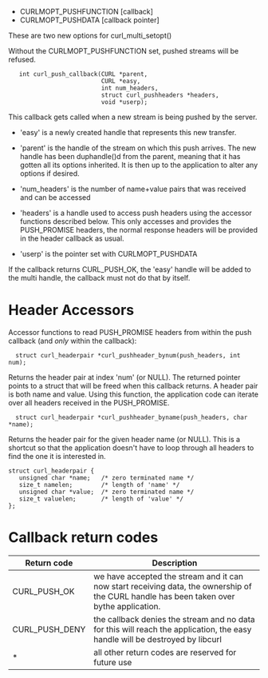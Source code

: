 
- CURLMOPT_PUSHFUNCTION  [callback]
- CURLMOPT_PUSHDATA      [callback pointer]

These are two new options for curl_multi_setopt()

Without the CURLMOPT_PUSHFUNCTION set, pushed streams will be refused.

~~~
   int curl_push_callback(CURL *parent,
                          CURL *easy,
                          int num_headers,
                          struct curl_pushheaders *headers,
                          void *userp);
~~~

This callback gets called when a new stream is being pushed by the server.

 - 'easy' is a newly created handle that represents this new transfer.

 - 'parent' is the handle of the stream on which this push arrives. The new
handle has been duphandle()d from the parent, meaning that it has gotten all
its options inherited. It is then up to the application to alter any options
if desired.

 - 'num_headers' is the number of name+value pairs that was received and can be
accessed

 - 'headers' is a handle used to access push headers using the accessor functions described below. This only accesses and provides the PUSH_PROMISE headers, the normal response headers will be provided in the header callback as usual.

 - 'userp' is the pointer set with CURLMOPT_PUSHDATA

If the callback returns CURL_PUSH_OK, the 'easy' handle will be added to the
multi handle, the callback must not do that by itself.

Header Accessors
================

Accessor functions to read PUSH_PROMISE headers from within the push callback (and *only*
within the callback):
~~~
  struct curl_headerpair *curl_pushheader_bynum(push_headers, int num);
~~~
Returns the header pair at index 'num' (or NULL). The returned pointer points
to a struct that will be freed when this callback returns. A header pair is
both name and value. Using this function, the application code can iterate
over all headers received in the PUSH_PROMISE.
~~~
  struct curl_headerpair *curl_pushheader_byname(push_headers, char *name);
~~~
Returns the header pair for the given header name (or NULL). This is a
shortcut so that the application doesn't have to loop through all headers to
find the one it is interested in.

~~~
struct curl_headerpair {
   unsigned char *name;   /* zero terminated name */
   size_t namelen;        /* length of 'name' */
   unsigned char *value;  /* zero terminated name */
   size_t valuelen;       /* length of 'value' */
};
~~~

Callback return codes
=====================


Return code|Description
--- | --- |
CURL_PUSH_OK|we have accepted the stream and it can now start receiving data, the ownership of the CURL handle has been taken over bythe application.
CURL_PUSH_DENY | the callback denies the stream and no data for this will reach the application, the easy handle will be destroyed by libcurl
* | all other return codes are reserved for future use
